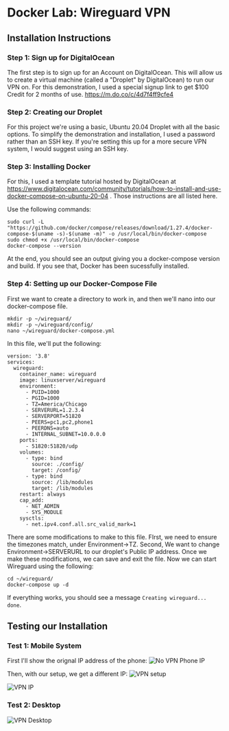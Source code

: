 # Docker Lab: Wireguard VPN

## Installation Instructions

### Step 1: Sign up for DigitalOcean

The first step is to sign up for an Account on DigitalOcean. This will allow us to create a virtual machine (called a "Droplet" by DigitalOcean) to run our VPN on. For this demonstration, I used a special signup link to get $100 Credit for 2 months of use.
https://m.do.co/c/4d7f4ff9cfe4

### Step 2: Creating our Droplet

For this project we're using a basic, Ubuntu 20.04 Droplet with all the basic options. To simplify the demonstration and installation, I used a password rather than an SSH key. If you're setting this up for a more secure VPN system, I would suggest using an SSH key.

### Step 3: Installing Docker

For this, I used a template tutorial hosted by DigitalOcean at https://www.digitalocean.com/community/tutorials/how-to-install-and-use-docker-compose-on-ubuntu-20-04 . Those instructions are all listed here.

Use the following commands:
```
sudo curl -L "https://github.com/docker/compose/releases/download/1.27.4/docker-compose-$(uname -s)-$(uname -m)" -o /usr/local/bin/docker-compose
sudo chmod +x /usr/local/bin/docker-compose
docker-compose --version
```

At the end, you should see an output giving you a docker-compose version and build. If you see that, Docker has been sucessfully installed.

### Step 4: Setting up our Docker-Compose File

First we want to create a directory to work in, and then we'll nano into our docker-compose file.

```
mkdir -p ~/wireguard/
mkdir -p ~/wireguard/config/
nano ~/wireguard/docker-compose.yml
```

In this file, we'll put the following:

```
version: '3.8'
services:
  wireguard:
    container_name: wireguard
    image: linuxserver/wireguard
    environment:
      - PUID=1000
      - PGID=1000
      - TZ=America/Chicago
      - SERVERURL=1.2.3.4
      - SERVERPORT=51820
      - PEERS=pc1,pc2,phone1
      - PEERDNS=auto
      - INTERNAL_SUBNET=10.0.0.0
    ports:
      - 51820:51820/udp
    volumes:
      - type: bind
        source: ./config/
        target: /config/
      - type: bind
        source: /lib/modules
        target: /lib/modules
    restart: always
    cap_add:
      - NET_ADMIN
      - SYS_MODULE
    sysctls:
      - net.ipv4.conf.all.src_valid_mark=1
```

There are some modifications to make to this file. FIrst, we need to ensure the timezones match, under Environment->TZ. Second, We want to change Environment->SERVERURL to our droplet's Public IP address. Once we make these modifications, we can save and exit the file. Now we can start Wireguard using the following:

```
cd ~/wireguard/
docker-compose up -d
```

If everything works, you should see a message `Creating wireguard... done`.

## Testing our Installation

### Test 1: Mobile System

First I'll show the orignal IP address of the phone:
![No VPN Phone IP](mobileNOVPN.png)

Then, with our setup, we get a different IP:
![VPN setup](mobileSetup.png)

![VPN IP](mobileVPNset.png)

### Test 2: Desktop

![VPN Desktop](vpn.jpg)

